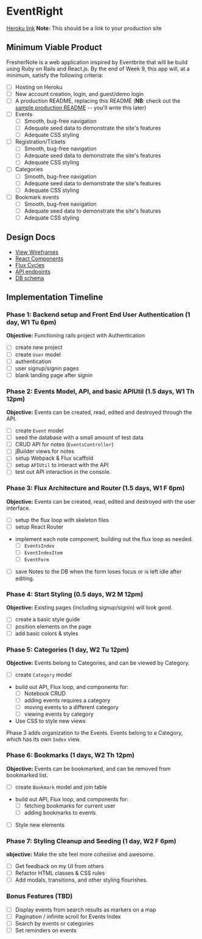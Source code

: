 # EventRight

[Heroku link][heroku] **Note:** This should be a link to your production site

[heroku]: http://www.herokuapp.com

## Minimum Viable Product

FresherNote is a web application inspired by Eventbrite that will be build using Ruby on Rails and React.js.  By the end of Week 9, this app will, at a minimum, satisfy the following criteria:

- [ ] Hosting on Heroku
- [ ] New account creation, login, and guest/demo login
- [ ] A production README, replacing this README (**NB**: check out the [sample production README](docs/production_readme.md) -- you'll write this later)
- [ ] Events
  - [ ] Smooth, bug-free navigation
  - [ ] Adequate seed data to demonstrate the site's features
  - [ ] Adequate CSS styling
- [ ] Registration/Tickets
  - [ ] Smooth, bug-free navigation
  - [ ] Adequate seed data to demonstrate the site's features
  - [ ] Adequate CSS styling
- [ ] Categories
  - [ ] Smooth, bug-free navigation
  - [ ] Adequate seed data to demonstrate the site's features
  - [ ] Adequate CSS styling
- [ ] Bookmark events
  - [ ] Smooth, bug-free navigation
  - [ ] Adequate seed data to demonstrate the site's features
  - [ ] Adequate CSS styling

## Design Docs
* [View Wireframes][views]
* [React Components][components]
* [Flux Cycles][flux-cycles]
* [API endpoints][api-endpoints]
* [DB schema][schema]

[views]: docs/views.md
[components]: docs/components.md
[flux-cycles]: docs/flux-cycles.md
[api-endpoints]: docs/api-endpoints.md
[schema]: docs/schema.md

## Implementation Timeline

### Phase 1: Backend setup and Front End User Authentication (1 day, W1 Tu 6pm)

**Objective:** Functioning rails project with Authentication

- [ ] create new project
- [ ] create `User` model
- [ ] authentication
- [ ] user signup/signin pages
- [ ] blank landing page after signin

### Phase 2: Events Model, API, and basic APIUtil (1.5 days, W1 Th 12pm)

**Objective:** Events can be created, read, edited and destroyed through
the API.

- [ ] create `Event` model
- [ ] seed the database with a small amount of test data
- [ ] CRUD API for notes (`EventsController`)
- [ ] jBuilder views for notes
- [ ] setup Webpack & Flux scaffold
- [ ] setup `APIUtil` to interact with the API
- [ ] test out API interaction in the console.

### Phase 3: Flux Architecture and Router (1.5 days, W1 F 6pm)

**Objective:** Events can be created, read, edited and destroyed with the
user interface.

- [ ] setup the flux loop with skeleton files
- [ ] setup React Router
- implement each note component, building out the flux loop as needed.
  - [ ] `EventsIndex`
  - [ ] `EventIndexItem`
  - [ ] `EventForm`
- [ ] save Notes to the DB when the form loses focus or is left idle
  after editing.

### Phase 4: Start Styling (0.5 days, W2 M 12pm)

**Objective:** Existing pages (including signup/signin) will look good.

- [ ] create a basic style guide
- [ ] position elements on the page
- [ ] add basic colors & styles

### Phase 5: Categories (1 day, W2 Tu 12pm)

**Objective:** Events belong to Categories, and can be viewed by Category.

- [ ] create `Category` model
- build out API, Flux loop, and components for:
  - [ ] Notebook CRUD
  - [ ] adding events requires a category
  - [ ] moving events to a different category
  - [ ] viewing events by category
- Use CSS to style new views

Phase 3 adds organization to the Events. Events belong to a Category,
which has its own `Index` view.

### Phase 6: Bookmarks (1 days, W2 Th 12pm)

**Objective:** Events can be bookmarked, and can be removed from bookmarked list.

- [ ] create `Bookmark` model and join table
- build out API, Flux loop, and components for:
  - [ ] fetching bookmarks for current user
  - [ ] adding bookmarks to events
- [ ] Style new elements

### Phase 7: Styling Cleanup and Seeding (1 day, W2 F 6pm)

**objective:** Make the site feel more cohesive and awesome.

- [ ] Get feedback on my UI from others
- [ ] Refactor HTML classes & CSS rules
- [ ] Add modals, transitions, and other styling flourishes.

### Bonus Features (TBD)
- [ ] Display events from search results as markers on a map
- [ ] Pagination / infinite scroll for Events Index
- [ ] Search by events or categories
- [ ] Set reminders on events

[phase-one]: docs/phases/phase1.md
[phase-two]: docs/phases/phase2.md
[phase-three]: docs/phases/phase3.md
[phase-four]: docs/phases/phase4.md
[phase-five]: docs/phases/phase5.md
